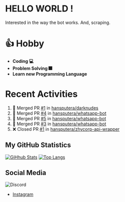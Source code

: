 # HELLO WORLD !
Interested in the way the bot works. And, scraping.

# 👍 Hobby

- **Coding 💻**
- **Problem Solving 🎆**
- **Learn new Programming Language**

# Recent Activities

<!--START_SECTION:activity-->
1. 🎉 Merged PR [#1](https://github.com//hansputera/darknudes/pull/1) in [hansputera/darknudes](https://github.com//hansputera/darknudes)
2. 🎉 Merged PR [#4](https://github.com//hansputera/whatsapp-bot/pull/4) in [hansputera/whatsapp-bot](https://github.com//hansputera/whatsapp-bot)
3. 🎉 Merged PR [#5](https://github.com//hansputera/whatsapp-bot/pull/5) in [hansputera/whatsapp-bot](https://github.com//hansputera/whatsapp-bot)
4. 🎉 Merged PR [#3](https://github.com//hansputera/whatsapp-bot/pull/3) in [hansputera/whatsapp-bot](https://github.com//hansputera/whatsapp-bot)
5. ❌ Closed PR [#1](https://github.com//hansputera/zhycorp-api-wrapper/pull/1) in [hansputera/zhycorp-api-wrapper](https://github.com//hansputera/zhycorp-api-wrapper)
<!--END_SECTION:activity-->

## My GitHub Statistics
[![GiHhub Stats](https://github-readme-stats.vercel.app/api?username=hansputera&show_icons=true&theme=dark)](https://github.com/hansputera)
[![Top Langs](https://github-readme-stats.vercel.app/api/top-langs/?username=hansputera&layout=compact&theme=dark)](https://github.com/hansputera)

## Social Media

![Discord](https://discord.c99.nl/widget/theme-3/642518159013969920.png)
- [Instagram](https://instagram.com/hanif.dwy.putra12)
